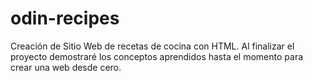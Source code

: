 # odin-recipes

Creación de Sitio Web de recetas de cocina con HTML.
Al finalizar el proyecto demostraré los conceptos aprendidos hasta el momento para crear una web desde cero.
